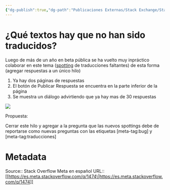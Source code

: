 ```yaml
---
{"dg-publish":true,"dg-path":"Publicaciones Externas/Stack Exchange/Stack Overflow en español/Stack Overflow en español Meta/es.meta.stackoverflow.com-1474.md","permalink":"/publicaciones-externas/stack-exchange/stack-overflow-en-espanol/stack-overflow-en-espanol-meta/es-meta-stackoverflow-com-1474/","title":"¿Qué textos hay que no han sido traducidos?","hide":true,"noteIcon":"\"0\"","created":"2024-04-03T12:49:10.680-06:00","updated":"2024-04-05T16:43:59.514-06:00"}
---
```


# ¿Qué textos hay que no han sido traducidos?

Luego de más de un año en beta pública se ha vuelto muy inpráctico colaborar en este tema ([spotting][1] de traducciones faltantes) de esta forma (agregar respuestas a un único hilo)

1. Ya hay dos páginas de respuestas
2. El botón de Publicar Respuesta se encuentra en la parte inferior de la página
3. Se muestra un diálogo advirtiendo que ya hay mas de 30 respuestas

[![][2]][2]

Propuesta:

Cerrar este hilo y agregar a la pregunta que las nuevos spottings debe de reportarse como nuevas preguntas con las etiquetas [meta-tag:bug] y [meta-tag:traducciones]


  [1]: https://es.wikipedia.org/wiki/Spotting
  [2]: https://i.stack.imgur.com/tqPmU.png

# Metadata
Source:: Stack Overflow Meta en español
URL:: [[https://es.meta.stackoverflow.com/q/1474\|https://es.meta.stackoverflow.com/q/1474]]

